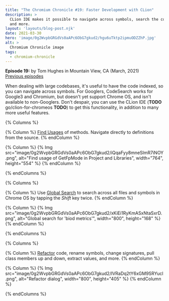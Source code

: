```yaml
---
title: "The Chromium Chronicle #19: Faster Development with CLion"
description: >
  CLion IDE makes it possible to navigate across symbols, search the codebase,
  and more.
layout: 'layouts/blog-post.njk'
date: 2021-03-30
hero: 'image/0g2WvpbGRGdVs0aAPc6ObG7gkud2/hgu6uTktp2ipmuODZZhP.jpg'
alt: >
  Chromium Chronicle image
tags:
  - chromium-chronicle
---
```


**Episode 19:** by Tom Hughes in Mountain View, CA (March, 2021)<br>
[Previous episodes](/tags/chromium-chronicle/)

When dealing with large codebases, it's useful to have the code indexed, so you can navigate across symbols. For Googlers, CodeSearch works for Google3 and Chromium, but doesn't yet support Chrome OS, and isn't available to non-Googlers. Don't despair, you can use the CLion IDE (**TODO** go/clion-for-chromeos **TODO**) to get this functionality, in addition to many more useful features.

<!-- Row 1 -->
{% Columns %}

{% Column %}
<a href="https://www.jetbrains.com/clion/features/navigation-and-usages-searches.html">Find Usages</a>
of methods. Navigate directly to definitions from the source.
{% endColumn %}

{% Column %}
{% Img src="image/0g2WvpbGRGdVs0aAPc6ObG7gkud2/iQqaFyy8mneSlmR7iNOY.png", alt="Find usage of GetFpMode in Project and Libraries", width="764", height="554" %}
{% endColumn %}

{% endColumns %}

<!-- Row 2 -->
{% Columns %}

{% Column %}
Use <a href="https://www.jetbrains.com/help/clion/searching-everywhere.html">Global Search</a>
to search across all files and symbols in Chrome OS by tapping the *Shift* key
twice.
{% endColumn %}

{% Column %}
{% Img src="image/0g2WvpbGRGdVs0aAPc6ObG7gkud2/xKiEi1RyKmASxNtaSxrD.png", alt="Global search for 'biod metrics'", width="800", height="168" %}
{% endColumn %}

{% endColumns %}

<!-- Row 3 -->
{% Columns %}

{% Column %}
<a href="https://www.jetbrains.com/help/clion/refactoring-source-code.html">Refactor</a>
code, rename symbols, change signatures, pull class members up and down,
extract values, and more.
{% endColumn %}

{% Column %}
{% Img src="image/0g2WvpbGRGdVs0aAPc6ObG7gkud2/IVRaDq2tY6xGM9SRYucl.png", alt="Refactor dialog", width="800", height="405" %}
{% endColumn %}

{% endColumns %}
